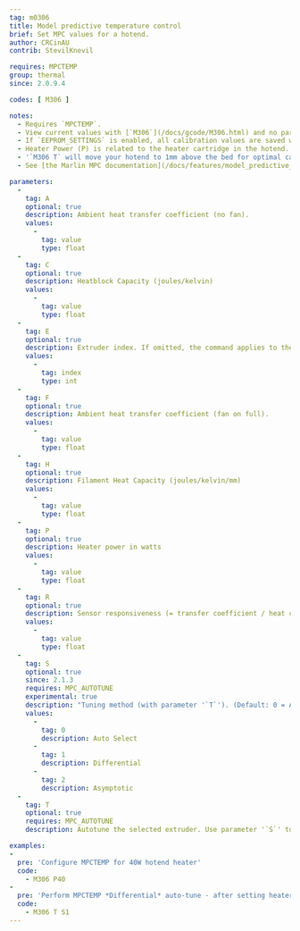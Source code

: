 ```yaml
---
tag: m0306
title: Model predictive temperature control
brief: Set MPC values for a hotend.
author: CRCinAU
contrib: StevilKnevil

requires: MPCTEMP
group: thermal
since: 2.0.9.4

codes: [ M306 ]

notes:
  - Requires `MPCTEMP`.
  - View current values with [`M306`](/docs/gcode/M306.html) and no parameters.
  - If `EEPROM_SETTINGS` is enabled, all calibration values are saved with [`M500`](/docs/gcode/M500.html), loaded with [`M501`](/docs/gcode/M501.html), and reset with [`M502`](/docs/gcode/M502.html).
  - Heater Power (P) is related to the heater cartridge in the hotend. Most printers have 30 or 40 watt heaters.
  - '`M306 T` will move your hotend to 1mm above the bed for optimal calibration. You should ensure your hotend and print bed are free from debris before running an auto-tune.'
  - See [the Marlin MPC documentation](/docs/features/model_predictive_control.html) for more information about MPC parameters.

parameters:
  -
    tag: A
    optional: true
    description: Ambient heat transfer coefficient (no fan).
    values:
      -
        tag: value
        type: float
  -
    tag: C
    optional: true
    description: Heatblock Capacity (joules/kelvin)
    values:
      -
        tag: value
        type: float
  -
    tag: E
    optional: true
    description: Extruder index. If omitted, the command applies to the active extruder.
    values:
      -
        tag: index
        type: int
  -
    tag: F
    optional: true
    description: Ambient heat transfer coefficient (fan on full).
    values:
      -
        tag: value
        type: float
  -
    tag: H
    optional: true
    description: Filament Heat Capacity (joules/kelvin/mm)
    values:
      -
        tag: value
        type: float
  -
    tag: P
    optional: true
    description: Heater power in watts
    values:
      -
        tag: value
        type: float
  -
    tag: R
    optional: true
    description: Sensor responsiveness (= transfer coefficient / heat capacity).
    values:
      -
        tag: value
        type: float
  -
    tag: S
    optional: true
    since: 2.1.3
    requires: MPC_AUTOTUNE
    experimental: true
    description: "Tuning method (with parameter '`T`'). (Default: 0 = AUTO)"
    values:
      -
        tag: 0
        description: Auto Select
      -
        tag: 1
        description: Differential
      -
        tag: 2
        description: Asymptotic
  -
    tag: T
    optional: true
    requires: MPC_AUTOTUNE
    description: Autotune the selected extruder. Use parameter '`S`' to select the type of tuning to use.

examples:
-
  pre: 'Configure MPCTEMP for 40W hotend heater'
  code:
    - M306 P40
-
  pre: 'Perform MPCTEMP *Differential* auto-tune - after setting heater element power'
  code:
    - M306 T S1
---
```

